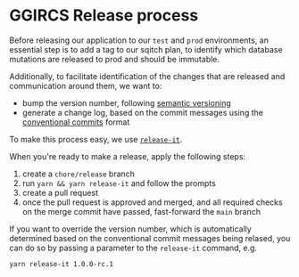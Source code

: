 
# GGIRCS Release process

Before releasing our application to our `test` and `prod` environments, an essential step is to add a tag to our sqitch plan, to identify which database mutations are released to prod and should be immutable.

Additionally, to facilitate identification of the changes that are released and communication around them, we want to:

- bump the version number, following [semantic versioning](https://semver.org/)
- generate a change log, based on the commit messages using the [conventional commits](https://www.conventionalcommits.org/en/v1.0.0/) format

To make this process easy, we use [`release-it`](https://github.com/release-it/release-it).

When you're ready to make a release, apply the following steps:

1. create a `chore/release` branch
1. run `yarn && yarn release-it` and follow the prompts
1. create a pull request
1. once the pull request is approved and merged, and all required checks on the merge commit have passed, fast-forward the `main` branch

If you want to override the version number, which is automatically determined based on the conventional commit messages being relased, you can do so by passing a parameter to the `release-it` command, e.g.

```
yarn release-it 1.0.0-rc.1
```
